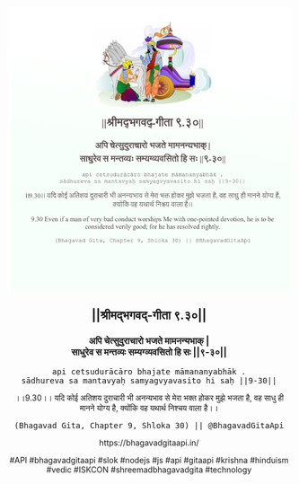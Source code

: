 <img src="../../asset/BG_9_30.png"/>
<center><h2>||श्रीमद्‍भगवद्‍-गीता ९.३०||</h2>
<h3>अपि चेत्सुदुराचारो भजते मामनन्यभाक् |<br/>साधुरेव स मन्तव्यः सम्यग्व्यवसितो हि सः ||९-३०||</h3>
<pre>api cetsudurācāro bhajate māmananyabhāk .<br/>sādhureva sa mantavyaḥ samyagvyavasito hi saḥ ||9-30||</pre>
<p>।।9.30।। यदि कोई अतिशय दुराचारी भी अनन्यभाव से मेरा भक्त होकर मुझे भजता है, वह साधु ही मानने योग्य है, क्योंकि वह यथार्थ निश्चय वाला है।।</p>
<pre>(Bhagavad Gita, Chapter 9, Shloka 30) || @BhagavadGitaApi</pre><p>https://bhagavadgitaapi.in/</p><p>#API #bhagavadgitaapi #slok #nodejs #js #api #gitaapi #krishna #hinduism #vedic #ISKCON #shreemadbhagavadgita #technology</p></center>